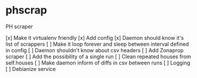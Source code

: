 # phscrap
PH scraper

[x] Make it virtualenv friendly
[x] Add config
[x] Daemon should know it's list of scrappers
[ ] Make it loop forever and sleep between interval defined in config
[ ] Daemon shouldn't know about csv headers
[ ] Add Zonaprop scraper
[ ] Add the possibility of a single run
[ ] Clean repeated houses from self.houses
[ ] Make daemon inform of diffs in csv between runs
[ ] Logging
[ ] Debianize service
